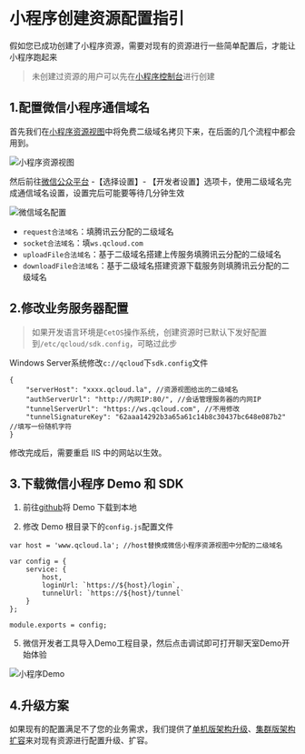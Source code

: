 # 小程序创建资源配置指引

假如您已成功创建了小程序资源，需要对现有的资源进行一些简单配置后，才能让小程序跑起来
>未创建过资源的用户可以先在[小程序控制台](https://console.qcloud.com/la)进行创建

## 1.配置微信小程序通信域名

首先我们在[小程序资源视图](https://console.qcloud.com/la)中将免费二级域名拷贝下来，在后面的几个流程中都会用到。

![小程序资源视图](https://mc.qcloudimg.com/static/img/95d83cc575c1aabc66cbdcaf63bc8619/18.png)

然后前往[微信公众平台](https://mp.weixin.qq.com) -【选择设置】- 【开发者设置】选项卡，使用二级域名完成通信域名设置，设置完后可能要等待几分钟生效

![微信域名配置](https://mc.qcloudimg.com/static/img/79cdbc773a6030b6055951d72e8735e3/16.png)

- `request合法域名`：填腾讯云分配的二级域名
- `socket合法域名`：填`ws.qcloud.com`
- `uploadFile合法域名`：基于二级域名搭建上传服务填腾讯云分配的二级域名
- `downloadFile合法域名`：基于二级域名搭建资源下载服务则填腾讯云分配的二级域名

## 2.修改业务服务器配置

>如果开发语言环境是`CetOS`操作系统，创建资源时已默认下发好配置到`/etc/qcloud/sdk.config`，可略过此步

Windows Server系统修改`c://qcloud`下`sdk.config`文件

```
{
    "serverHost": "xxxx.qcloud.la", //资源视图给出的二级域名
    "authServerUrl": "http://内网IP:80/", //会话管理服务器的内网IP
    "tunnelServerUrl": "https://ws.qcloud.com", //不用修改
    "tunnelSignatureKey": "62aaa14292b3a65a61c14b8c30437bc648e087b2" //填写一份随机字符
}
```

修改完成后，需要重启 IIS 中的网站以生效。

## 3.下载微信小程序 Demo 和 SDK

1) 前往[github](https://github.com/CFETeam/weapp-client-demo)将 Demo 下载到本地

2) 修改 Demo 根目录下的`config.js`配置文件

```
var host = 'www.qcloud.la'; //host替换成微信小程序资源视图中分配的二级域名

var config = {
    service: {
        host,
        loginUrl: `https://${host}/login`,
        tunnelUrl: `https://${host}/tunnel`
    }
};

module.exports = config;
```

5) 微信开发者工具导入Demo工程目录，然后点击调试即可打开聊天室Demo开始体验

![小程序Demo](https://mc.qcloudimg.com/static/img/05f7d737bc4dc74021aa5db49bf66aa0/17.png)

## 4.升级方案
如果现有的配置满足不了您的业务需求，我们提供了[单机版架构升级](https://github.com/CFETeam/weapp-doc/blob/master/medium_solution.md)、[集群版架构扩容](https://github.com/CFETeam/weapp-doc/blob/master/large_solution.md)来对现有资源进行配置升级、扩容。

